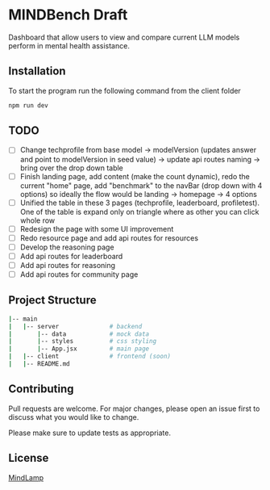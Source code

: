 # MINDBench Draft

Dashboard that allow users to view and compare current LLM models perform in mental health assistance.

## Installation

To start the program run the following command from the client folder
```bash
npm run dev
```

## TODO
- [ ] Change techprofile from base model -> modelVersion (updates answer and point to modelVersion in seed value) -> update api routes naming -> bring over the drop down table
- [ ] Finish landing page, add content (make the count dynamic), redo the current "home" page, add "benchmark" to the navBar (drop down with 4 options)
        so ideally the flow would be landing -> homepage -> 4 options
- [ ] Unified the table in these 3 pages (techprofile, leaderboard, profiletest). One of the table is expand only on triangle where as other you can click whole row
- [ ] Redesign the page with some UI improvement
- [ ] Redo resource page and add api routes for resources
- [ ] Develop the reasoning page
- [ ] Add api routes for leaderboard
- [ ] Add api routes for reasoning
- [ ] Add api routes for community page

## Project Structure
```bash
|-- main
|   |-- server              # backend
|       |-- data            # mock data
|       |-- styles          # css styling
|       |-- App.jsx         # main page
|   |-- client              # frontend (soon)
|   |-- README.md
```

## Contributing

Pull requests are welcome. For major changes, please open an issue first
to discuss what you would like to change.

Please make sure to update tests as appropriate.

## License

[MindLamp](https://www.digitalpsych.org/mindlamp.html)
